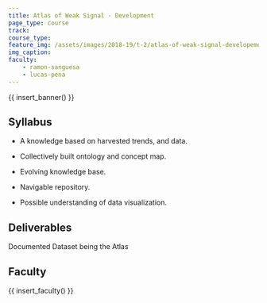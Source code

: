 ```yaml
---
title: Atlas of Weak Signal - Development
page_type: course
track:
course_type:
feature_img: /assets/images/2018-19/t-2/atlas-of-weak-signal-developement.png
img_caption: 
faculty: 
    - ramon-sanguesa
    - lucas-pena
---
```


{{ insert_banner() }}

## Syllabus

- A knowledge based on harvested trends, and data.

- Collectively built ontology and concept map.

- Evolving knowledge base.

- Navigable repository.

- Possible understanding of data visualization.

## Deliverables

Documented Dataset being the Atlas

## Faculty

{{ insert_faculty() }}